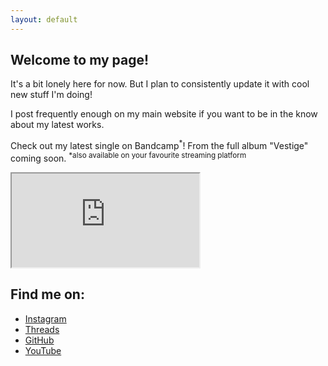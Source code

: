 ```yaml
---
layout: default
---
```

## Welcome to my page!

It's a bit lonely here for now. But I plan to consistently update it with cool new stuff I'm doing!

I post frequently enough on my main website if you want to be in the know about my latest works.

Check out my latest single on Bandcamp<sup>*</sup>! From the full album "Vestige" coming soon. <sup>*also available on your favourite streaming platform<sup>

<aside>
    <iframe id="bandcampPlayer" title="Audio Player for 'Nice While it Lasted by Limentum' from Bandcamp" src="https://bandcamp.com/EmbeddedPlayer/album=27578427/size=large/bgcol=333333/linkcol=4ec5ec/artwork=small/transparent=true/">
        <a href="https://limentum.bandcamp.com/album/vestige">Vestige by Limentum</a>
    </iframe>
</aside>

<nav aria-label="Social navigation" id="social">
    <h2>Find me on:</h2>
    <ul>
        <li><a href="https://instagram.com/{{ site.instagram_username }}" title="Instagram">Instagram</a></li>
        <li><a href="https://threads.net/{{ site.threads_username }}" title="Threads">Threads</a></li>
        <li><a href="https://github.com/{{ site.github_username }}" title="GitHub">GitHub</a></li>
        <li><a href="https://www.youtube.com/{{ site.youtube_username }}" title="YouTube">YouTube</a></li>
    </ul>
</nav>